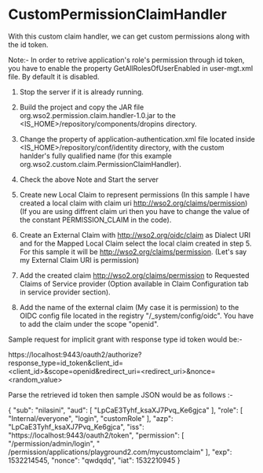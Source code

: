 # CustomPermissionClaimHandler
With this custom claim handler, we can get custom permissions along with the id token.

Note:- In order to retrive application's role's permission through id token, you have to enable the property GetAllRolesOfUserEnabled in user-mgt.xml file. By default it is disabled.
	            
1. Stop the server if it is already running.

2. Build the project and copy the JAR file org.wso2.permission.claim.handler-1.0.jar to the <IS_HOME>/repository/components/dropins directory.

3. Change the <ClaimHandler> property of application-authentication.xml file located inside <IS_HOME>/repository/conf/identity directory, with the custom hanlder's fully qualified name (for this example org.wso2.custom.claim.PermissionClaimHandler).

4. Check the above Note and Start the server

5. Create new Local Claim to represent permissions (In this sample I have created a local claim with claim uri http://wso2.org/claims/permission) (If you are using diffrent claim uri then you have to change the value of the constant PERMISSION_CLAIM in the code).

6. Create an External Claim with http://wso2.org/oidc/claim as Dialect URI and for the Mapped Local Claim select the local claim created in step 5. For this sample it will be http://wso2.org/claims/permission. (Let's say my External Claim URI is permission)

7. Add the created claim http://wso2.org/claims/permission to Requested Claims of Service provider (Option available in Claim Configuration tab in service provider section).

8. Add the name of the external claim (My case it is permission) to the OIDC config file located in the registry "/_system/config/oidc". You have to add the claim under the scope "openid".

Sample request for implicit grant with response type id token would be:- 

https://localhost:9443/oauth2/authorize?response_type=id_token&client_id=<client_id>&scope=openid&redirect_uri=<redirect_uri>&nonce=<random_value>

Parse the retrieved id token then sample JSON would be as follows :- 

{
  "sub": "nilasini",
  "aud": [
    "LpCaE3Tyhf_ksaXJ7Pvq_Ke6gjca"
  ],
  "role": [
    "Internal/everyone",
    "login",
    "customRole"
  ],
  "azp": "LpCaE3Tyhf_ksaXJ7Pvq_Ke6gjca",
  "iss": "https://localhost:9443/oauth2/token",
  "permission": [
    "/permission/admin/login",
    " /permission/applications/playground2.com/mycustomclaim"
  ],
  "exp": 1532214545,
  "nonce": "qwdqdq",
  "iat": 1532210945
}

